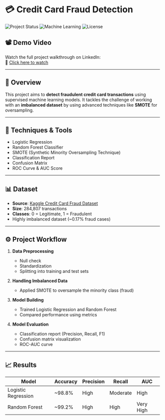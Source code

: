 # 💳 Credit Card Fraud Detection

![Project Status](https://img.shields.io/badge/status-completed-brightgreen)
![Machine Learning](https://img.shields.io/badge/tech-ML-blue)
![License](https://img.shields.io/badge/license-MIT-green)

## 📽️ Demo Video
Watch the full project walkthrough on LinkedIn:  
🔗 [Click here to watch](https://www.linkedin.com/posts/sachin-yadav-631b6031a_neuronexus-internship-webdevelopment-activity-7324427848058834944-Nw_1?utm_source=share&utm_medium=member_desktop&rcm=ACoAAFD5DYUBVRcx5EYX9IkvTniVPLgN2CcJxwI)

---

## 📌 Overview

This project aims to **detect fraudulent credit card transactions** using supervised machine learning models. It tackles the challenge of working with an **imbalanced dataset** by using advanced techniques like **SMOTE** for oversampling.

---

## 🧠 Techniques & Tools

- Logistic Regression
- Random Forest Classifier
- SMOTE (Synthetic Minority Oversampling Technique)
- Classification Report
- Confusion Matrix
- ROC Curve & AUC Score

---

## 📊 Dataset

- **Source**: [Kaggle Credit Card Fraud Dataset](https://www.kaggle.com/datasets/mlg-ulb/creditcardfraud)
- **Size**: 284,807 transactions
- **Classes**: 0 = Legitimate, 1 = Fraudulent
- Highly imbalanced dataset (~0.17% fraud cases)

---

## ⚙️ Project Workflow

1. **Data Preprocessing**
   - Null check
   - Standardization
   - Splitting into training and test sets

2. **Handling Imbalanced Data**
   - Applied SMOTE to oversample the minority class (fraud)

3. **Model Building**
   - Trained Logistic Regression and Random Forest
   - Compared performance using metrics

4. **Model Evaluation**
   - Classification report (Precision, Recall, F1)
   - Confusion matrix visualization
   - ROC-AUC curve

---

## 📈 Results

| Model               | Accuracy | Precision | Recall | AUC  |
|--------------------|----------|-----------|--------|------|
| Logistic Regression| ~98.8%   | High      | Moderate | High |
| Random Forest       | ~99.2%   | High      | High    | Very High |

